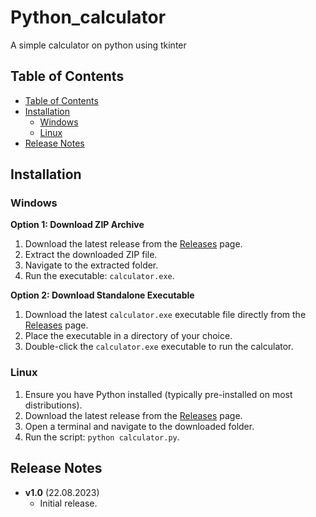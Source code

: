 # Python_calculator
A simple calculator on python using tkinter

## Table of Contents

- [Table of Contents](#table-of-contents)
- [Installation](#installation)
  - [Windows](#windows)
  - [Linux](#linux)
- [Release Notes](#release-notes)


## Installation

### Windows

**Option 1: Download ZIP Archive**

1. Download the latest release from the [Releases](https://github.com/Vasya-556/Python_calculator/releases) page.
2. Extract the downloaded ZIP file.
3. Navigate to the extracted folder.
4. Run the executable: `calculator.exe`.

**Option 2: Download Standalone Executable**

1. Download the latest `calculator.exe` executable file directly from the [Releases](https://github.com/Vasya-556/Python_calculator/releases) page.
2. Place the executable in a directory of your choice.
3. Double-click the `calculator.exe` executable to run the calculator.

### Linux

1. Ensure you have Python installed (typically pre-installed on most distributions).
2. Download the latest release from the [Releases](https://github.com/Vasya-556/Python_calculator/releases) page.
3. Open a terminal and navigate to the downloaded folder.
4. Run the script: `python calculator.py`.

## Release Notes

- **v1.0** (22.08.2023)
  - Initial release.